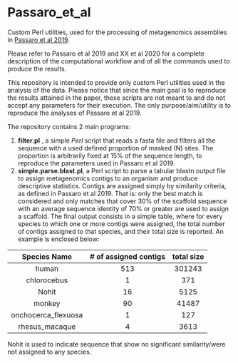 # Passaro_et_al

Custom Perl utilities, used for the processing of metagenomics assemblies in [Passaro et al 2019](https://www.nature.com/articles/s41598-019-56240-1).  

Please refer to Passaro et al 2019 and XX et al 2020 for a complete description of the computational workflow and of all the commands used to produce the results.  

This repository is intended to provide only custom Perl utilities used in the analysis of the data. Please notice that since the main goal is to reproduce the results attained in the paper, these scripts are not meant to and do not accept any parameters for their execution. The only purpose/aim/utility is to reproduce the analyses of Passaro et al 2019.  

The repository contains 2 main programs:  
  1. **filter.pl** , a simple *Perl* script that reads a fasta file and filters all the sequence with a used defined proportion of masked (N) sites. The proportion is arbitrarily fixed at 15% of the sequence length, to reproduce the parameters used in Passaro et al 2019.  
  2. **simple.parse.blast.pl**, a Perl script to parse a tabular blastn output file to assign metagenomics contigs to an organism and produce descriptive statistics. Contigs are assigned simply by similarity criteria, as defined in Passaro et al 2019. That is: only the best match is considered and only matches that cover 30% of the scaffold sequence with an average sequence identity of 70% or greater are used to assign a scaffold. The final output consists in a simple table, where for every species to which one or more contigs were assigned, the total number of contigs assigned to that species, and their total size is reported. An example is enclosed below:  

|Species Name|# of assigned contigs|total size|
|:---:|:---:|:---:|
|human|513|301243|
|chlorocebus|1|371|
|Nohit|16|5125|
|monkey|90|41487|
|onchocerca_flexuosa|1|127|
|rhesus_macaque|4|3613|

Nohit is used to indicate sequence that show no significant similarity/were not assigned to any species.  
